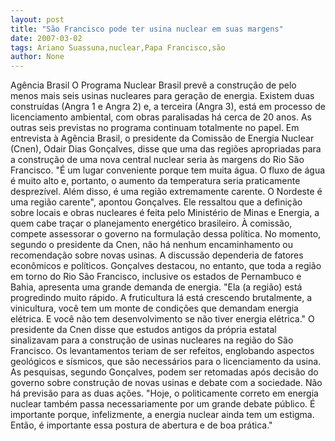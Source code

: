 ```yaml
---
layout: post
title: "São Francisco pode ter usina nuclear em suas margens"
date: 2007-03-02
tags: Ariano Suassuna,nuclear,Papa Francisco,são
author: None
---
```

Agência Brasil
O Programa Nuclear Brasil prevê a construção de pelo menos mais seis usinas nucleares para geração de energia. Existem duas construídas (Angra 1 e Angra 2) e, a terceira (Angra 3), está em processo de licenciamento ambiental, com obras paralisadas há cerca de 20 anos. As outras seis previstas no programa continuam totalmente no papel. 
Em entrevista à Agência Brasil, o presidente da Comissão de Energia Nuclear (Cnen), Odair Dias Gonçalves, disse que uma das regiões apropriadas para a construção de uma nova central nuclear seria às margens do Rio São Francisco.
\"É um lugar conveniente porque tem muita água. O fluxo de água é muito alto e, portanto, o aumento da temperatura seria praticamente desprezível. Além disso, é uma região extremamente carente. O Nordeste é uma região carente\", apontou Gonçalves.
Ele ressaltou que a definição sobre locais e obras nucleares é feita pelo Ministério de Minas e Energia, a quem cabe traçar o planejamento energético brasileiro. À comissão, compete assessorar o governo na formulação dessa política.
No momento, segundo o presidente da Cnen, não há nenhum encaminhamento ou recomendação sobre novas usinas. A discussão dependeria de fatores econômicos e políticos. Gonçalves destacou, no entanto, que toda a região em torno do Rio São Francisco, inclusive os estados de Pernambuco e Bahia, apresenta uma grande demanda de energia.
\"Ela (a região) está progredindo muito rápido. A fruticultura lá está crescendo brutalmente, a vinicultura, você tem um monte de condições que demandam energia elétrica. E você não tem desenvolvimento se não tiver energia elétrica.\"
O presidente da Cnen disse que estudos antigos da própria estatal sinalizavam para a construção de usinas nucleares na região do São Francisco. Os levantamentos teriam de ser refeitos, englobando aspectos geológicos e sísmicos, que são necessários para o licenciamento da usina.
As pesquisas, segundo Gonçalves, podem ser retomadas após decisão do governo sobre construção de novas usinas e debate com a sociedade. Não há previsão para as duas ações.
\"Hoje, o politicamente correto em energia nuclear também passa necessariamente por um grande debate público. É importante porque, infelizmente, a energia nuclear ainda tem um estigma. Então, é importante essa postura de abertura e de boa prática.\" 